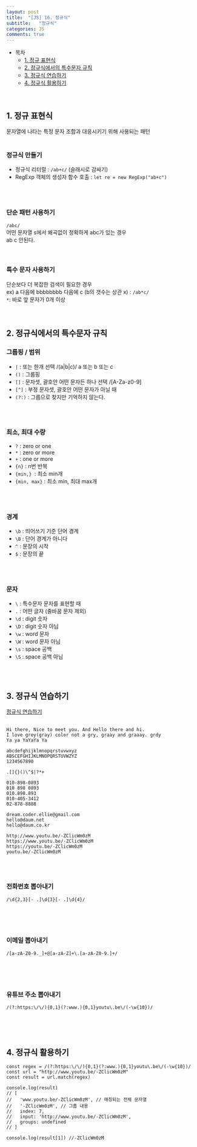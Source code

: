 ```yaml
---
layout: post
title:  "[JS] 16. 정규식"
subtitle:   "정규식"
categories: JS
comments: true
---
```


- 목차
  - [1. 정규 표현식](#)
  - [2. 정규식에서의 특수문자 규칙](#)
  - [3. 정규식 연습하기](#)
  - [4. 정규식 활용하기](#)

<br>

## 1. 정규 표현식

문자열에 나타는 특정 문자 조합과 대응시키기 위해 사용되는 패턴<br><br>

### 정규식 만들기

- 정규식 리터럴 : `/ab+c/` (슬래시로 감싸기)
- RegExp 객체의 생성자 함수 호출 : `let re = new RegExp("ab+c")`

<br><br>

### 단순 패턴 사용하기
`/abc/`<br>
어떤 문자열 s에서 왜곡없이 정확하게 abc가 있는 경우 <br>
ab c 안된다.<br><br><br>

### 특수 문자 사용하기
단순보다 더 복잡한 검색이 필요한 경우<br>
ex) a 다음에 bbbbbbbb 다음에 c (b의 갯수는 상관 x) : `/ab*c/`<br>
`*`: 바로 앞 문자가 0개 이상<br><br><br>

## 2. 정규식에서의 특수문자 규칙

### 그룹핑 / 범위
- `|` : 또는 한개 선택 /(a|b|c)/ a 또는 b 또는 c
- `()` : 그룹핑
- `[]` : 문자셋, 괄호안 어떤 문자든 하나 선택 /[A-Za-z0-9]
- `[^]` : 부정 문자셋, 괄호안 어떤 문자가 아닐 때
- `(?:)` : 그룹으로 찾지만 기억하지 않는다.

<br><br>

### 최소, 최대 수량
- `?` : zero or one
- `*` : zero or more
- `+` : one or more
- `{n}` : n번 반복
- `{min,} `: 최소 min개
- `{min, max}` : 최소 min, 최대 max개

<br><br>

### 경계
- `\b` : 띄어쓰기 기준 단어 경계
- `\B` : 단어 경계가 아니다
- `^` : 문장의 시작
- `$` : 문장의 끝

<br><br>

### 문자
- `\` : 특수문자 문자를 표현할 때
- `.` : 어떤 글자 (줄바꿈 문자 제외)
- `\d` : digit 숫자
- `\D` : digit 숫자 아님
- `\w` : word 문자
- `\W` : word 문자 아님
- `\s` : space 공백
- `\S` : space 공백 아님

<br><br>

## 3. 정규식 연습하기

[정규식 연습하기](https://regexr.com/5mhou)<br><br>

```
Hi there, Nice to meet you. And Hello there and hi.
I love grey(gray) color not a gry, graay and graaay. grdy
Ya ya YaYaYa Ya

abcdefghijklmnopqrstuvwxyz
ABSCEFGHIJKLMNOPQRSTUVWZYZ
1234567890

.[]{}()\^$|?*+

010-898-0893
010 898 0893
010.898.893
010-405-3412
02-878-8888

dream.coder.ellie@gmail.com
hello@daum.net
hello@daum.co.kr

http://www.youtu.be/-ZClicWm0zM
https://www.youtu.be/-ZClicWm0zM
https://youtu.be/-ZClicWm0zM
youtu.be/-ZClicWm0zM
```

<br><br>

### 전화번호 뽑아내기
`/\d{2,3}[- .]\d{3}[- .]\d{4}/`

<br><br><br>

### 이메일 뽑아내기
`/[a-zA-Z0-9._]+@[a-zA-Z]+\.[a-zA-Z0-9.]+/`

<br><br><br>

### 유튜브 주소 뽑아내기
`/(?:https:\/\/){0,1}(?:www.){0,1}youtu\.be\/(-\w{10})/`

<br><br><br>


## 4. 정규식 활용하기

````
const regex = /(?:https:\/\/){0,1}(?:www.){0,1}youtu\.be\/(-\w{10})/
const url = "http://www.youtu.be/-ZClicWm0zM"
const result = url.match(regex)

console.log(result)
// [
//   'www.youtu.be/-ZClicWm0zM', // 매칭되는 전체 문자열
//   '-ZClicWm0zM', // 그룹 내용
//   index: 7,
//   input: 'http://www.youtu.be/-ZClicWm0zM',
//   groups: undefined
// ]

console.log(result[1]) //-ZClicWm0zM
````

